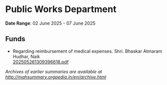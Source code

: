 # Public Works Department

**Date Range**: 02 June 2025 - 07 June 2025


## Funds
- Regarding reimbursement of medical expenses. Shri. Bhaskar Atmaram Hudhar, Naik\
  [202505261309396618.pdf](https://gr.maharashtra.gov.in/Site/Upload/Government%20Resolutions/English/202505261309396618.pdf)


*Archives of earlier summaries are available at http://mahsummary.orgpedia.in/en/archive.html*